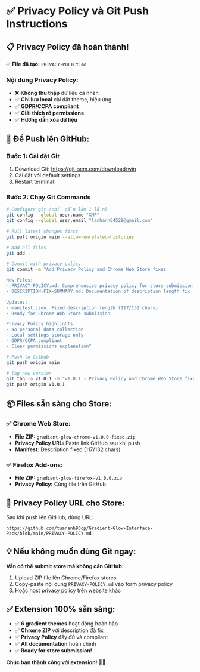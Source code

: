 # ✅ Privacy Policy và Git Push Instructions

## 📋 **Privacy Policy đã hoàn thành!**

✅ **File đã tạo:** `PRIVACY-POLICY.md`

### **Nội dung Privacy Policy:**
- ❌ **Không thu thập** dữ liệu cá nhân
- ✅ **Chỉ lưu local** cài đặt theme, hiệu ứng  
- ✅ **GDPR/CCPA compliant**
- ✅ **Giải thích rõ permissions**
- ✅ **Hướng dẫn xóa dữ liệu**

## 🔧 **Để Push lên GitHub:**

### **Bước 1: Cài đặt Git**
1. Download Git: https://git-scm.com/download/win
2. Cài đặt với default settings
3. Restart terminal

### **Bước 2: Chạy Git Commands**
```bash
# Configure git (chỉ cần làm 1 lần)
git config --global user.name "XMP"  
git config --global user.email "lanhanh64529@gmail.com"

# Pull latest changes first
git pull origin main --allow-unrelated-histories

# Add all files
git add .

# Commit with privacy policy
git commit -m "Add Privacy Policy and Chrome Web Store fixes

New Files:
- PRIVACY-POLICY.md: Comprehensive privacy policy for store submission
- DESCRIPTION-FIX-SUMMARY.md: Documentation of description length fix

Updates:
- manifest.json: Fixed description length (117/132 chars)
- Ready for Chrome Web Store submission

Privacy Policy highlights:
- No personal data collection
- Local settings storage only  
- GDPR/CCPA compliant
- Clear permissions explanation"

# Push to GitHub
git push origin main

# Tag new version
git tag -a v1.0.1 -m "v1.0.1 - Privacy Policy and Chrome Web Store fixes"
git push origin v1.0.1
```

## 📦 **Files sẵn sàng cho Store:**

### ✅ **Chrome Web Store:**
- **File ZIP:** `gradient-glow-chrome-v1.0.0-fixed.zip`
- **Privacy Policy URL:** Paste link GitHub sau khi push
- **Manifest:** Description fixed (117/132 chars)

### ✅ **Firefox Add-ons:**
- **File ZIP:** `gradient-glow-firefox-v1.0.0.zip`  
- **Privacy Policy:** Cùng file trên GitHub

## 🔗 **Privacy Policy URL cho Store:**

Sau khi push lên GitHub, dùng URL:
```
https://github.com/tuananh93cp/Gradient-Glow-Interface-Pack/blob/main/PRIVACY-POLICY.md
```

## 💡 **Nếu không muốn dùng Git ngay:**

**Vẫn có thể submit store mà không cần GitHub:**
1. Upload ZIP file lên Chrome/Firefox stores
2. Copy-paste nội dung `PRIVACY-POLICY.md` vào form privacy policy
3. Hoặc host privacy policy trên website khác

## ✅ **Extension 100% sẵn sàng:**

- ✅ **6 gradient themes** hoạt động hoàn hảo
- ✅ **Chrome ZIP** với description đã fix
- ✅ **Privacy Policy** đầy đủ và compliant  
- ✅ **All documentation** hoàn chỉnh
- ✅ **Ready for store submission!**

**Chúc bạn thành công với extension!** 🚀🎉 